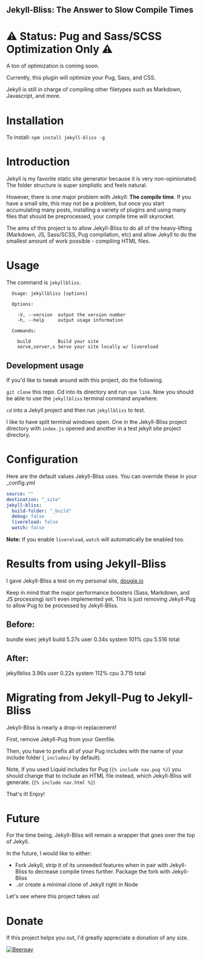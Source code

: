 Jekyll-Bliss: The Answer to Slow Compile Times
---

# ⚠ Status: Pug and Sass/SCSS Optimization Only ⚠

A ton of optimization is coming soon.

Currently, this plugin will optimize your Pug, Sass, and CSS.

Jekyll is still in charge of compiling other filetypes such as Markdown, Javascript, and more.

# Installation

To install: `npm install jekyll-bliss -g`

# Introduction

Jekyll is my favorite static site generator because it is very non-opinionated. The folder structure is super simplistic and feels natural.

However, there is one major problem with Jekyll: **The compile time**. If you have a small site, this may not be a problem, but once you start accumulating many posts, installing a variety of plugins and using many files that should be preprocessed, your compile time will skyrocket.

The aims of this project is to allow Jekyll-Bliss to do all of the heavy-lifting (Markdown, JS, Sass/SCSS, Pug compilation, etc) and allow Jekyll to do the smallest amount of work possible - compiling HTML files.

# Usage

The command is `jekyllbliss`.

```
  Usage: jekyllbliss [options]

  Options:

    -V, --version  output the version number
    -h, --help     output usage information

  Commands:

    build          Build your site
    serve,server,s Serve your site locally w/ livereload
```

## Development usage

If you'd like to tweak around with this project, do the following.

`git clone` this repo. Cd into its directory and run `npm link`. Now you should be able to use the `jekyllbliss` terminal command anywhere.

`cd` into a Jekyll project and then run `jekyllbliss` to test.

I like to have split terminal windows open. One in the Jekyll-Bliss project directory with `index.js` opened and another in a test jekyll site project directory.

# Configuration

Here are the default values Jekyll-Bliss uses. You can override these in your _config.yml

```yml
source: ""
destination: "_site"
jekyll-bliss:
  build-folder: "_build"
  debug: false
  livereload: false
  watch: false
```

**Note:** If you enable `livereload`, `watch` will automatically be enabled too.

# Results from using Jekyll-Bliss

I gave Jekyll-Bliss a test on my personal site, [dougie.io](https://dougie.io)

Keep in mind that the major performance boosters (Sass, Markdown, and JS processing) isn't even implemented yet. This is just removing Jekyll-Pug to allow Pug to be processed by Jekyll-Bliss.

## Before:
bundle exec jekyll build  5.27s user 0.34s system 101% cpu 5.516 total

## After:
jekyllbliss  3.96s user 0.22s system 112% cpu 3.715 total

# Migrating from Jekyll-Pug to Jekyll-Bliss

Jekyll-Bliss is nearly a drop-in replacement!

First, remove Jekyll-Pug from your Gemfile.

Then, you have to prefix all of your Pug includes with the name of your include folder (`_includes/` by default).

Note, if you used Liquid includes for Pug (`{% include nav.pug %}`) you should change that to include an HTML file instead, which Jekyll-Bliss will generate. (`{% include nav.html %}`)

That's it! Enjoy!

# Future

For the time being, Jekyll-Bliss will remain a wrapper that goes over the top of Jekyll.

In the future, I would like to either:

- Fork Jekyll, strip it of its unneeded features when in pair with Jekyll-Bliss to decrease compile times further. Package the fork with Jekyll-Bliss
- ..or create a minimal clone of Jekyll right in Node

Let's see where this project takes us!

# Donate

If this project helps you out, I'd greatly appreciate a donation of any size.

[![Beerpay](https://img.shields.io/beerpay/hashdog/scrapfy-chrome-extension.svg)](https://beerpay.io/DougBeney/Jekyll-Bliss)

